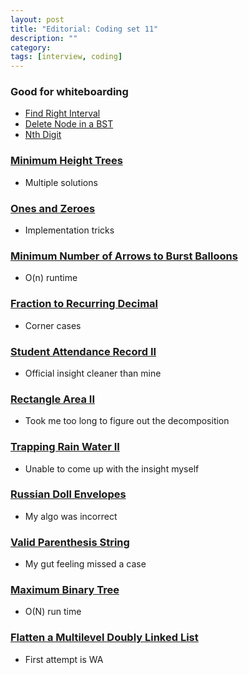 ```yaml
---
layout: post
title: "Editorial: Coding set 11" 
description: ""
category: 
tags: [interview, coding]
---
```


### Good for whiteboarding
* [Find Right Interval](https://leetcode.com/submissions/detail/381222830/)
* [Delete Node in a BST](https://leetcode.com/submissions/detail/381467733/)
* [Nth Digit](https://leetcode.com/submissions/detail/382043656/)

### [Minimum Height Trees](https://leetcode.com/submissions/detail/381459294/)
* Multiple solutions

### [Ones and Zeroes](https://leetcode.com/submissions/detail/381378316/)
* Implementation tricks

### [Minimum Number of Arrows to Burst Balloons](https://leetcode.com/submissions/detail/381428626/)
* O(n) runtime

### [Fraction to Recurring Decimal](https://leetcode.com/submissions/detail/381898049/)
* Corner cases

### [Student Attendance Record II](https://leetcode.com/submissions/detail/444175353/)
* Official insight cleaner than mine

### [Rectangle Area II](https://leetcode.com/submissions/detail/444343414/)
* Took me too long to figure out the decomposition

### [Trapping Rain Water II](https://leetcode.com/submissions/detail/445250258/)
* Unable to come up with the insight myself

### [Russian Doll Envelopes](https://leetcode.com/submissions/detail/382249506/)
* My algo was incorrect

### [Valid Parenthesis String](https://leetcode.com/submissions/detail/383997757/)
* My gut feeling missed a case

### [Maximum Binary Tree](https://leetcode.com/submissions/detail/384422712/)
* O(N) run time

### [Flatten a Multilevel Doubly Linked List](https://leetcode.com/submissions/detail/384749240/)
* First attempt is WA
